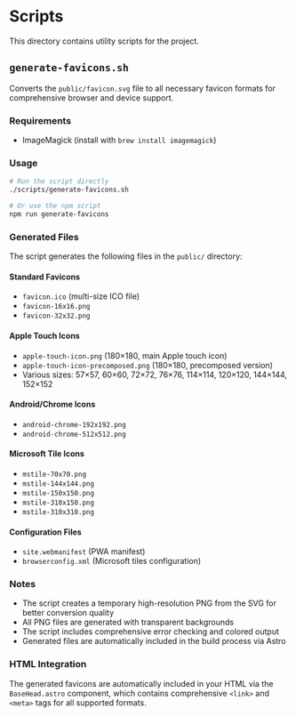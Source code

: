 # Scripts

This directory contains utility scripts for the project.

## `generate-favicons.sh`

Converts the `public/favicon.svg` file to all necessary favicon formats for comprehensive browser and device support.

### Requirements

- ImageMagick (install with `brew install imagemagick`)

### Usage

```bash
# Run the script directly
./scripts/generate-favicons.sh

# Or use the npm script
npm run generate-favicons
```

### Generated Files

The script generates the following files in the `public/` directory:

#### Standard Favicons
- `favicon.ico` (multi-size ICO file)
- `favicon-16x16.png`
- `favicon-32x32.png`

#### Apple Touch Icons
- `apple-touch-icon.png` (180×180, main Apple touch icon)
- `apple-touch-icon-precomposed.png` (180×180, precomposed version)
- Various sizes: 57×57, 60×60, 72×72, 76×76, 114×114, 120×120, 144×144, 152×152

#### Android/Chrome Icons
- `android-chrome-192x192.png`
- `android-chrome-512x512.png`

#### Microsoft Tile Icons
- `mstile-70x70.png`
- `mstile-144x144.png`
- `mstile-150x150.png`
- `mstile-310x150.png`
- `mstile-310x310.png`

#### Configuration Files
- `site.webmanifest` (PWA manifest)
- `browserconfig.xml` (Microsoft tiles configuration)

### Notes

- The script creates a temporary high-resolution PNG from the SVG for better conversion quality
- All PNG files are generated with transparent backgrounds
- The script includes comprehensive error checking and colored output
- Generated files are automatically included in the build process via Astro

### HTML Integration

The generated favicons are automatically included in your HTML via the `BaseHead.astro` component, which contains comprehensive `<link>` and `<meta>` tags for all supported formats.
